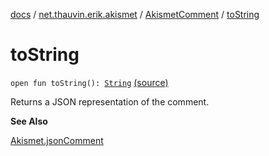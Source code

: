 [docs](../../index.md) / [net.thauvin.erik.akismet](../index.md) / [AkismetComment](index.md) / [toString](./to-string.md)

# toString

`open fun toString(): `[`String`](https://kotlinlang.org/api/latest/jvm/stdlib/kotlin/-string/index.html) [(source)](https://github.com/ethauvin/akismet-kotlin/tree/master/src/main/kotlin/net/thauvin/erik/akismet/AkismetComment.kt#L261)

Returns a JSON representation of the comment.

**See Also**

[Akismet.jsonComment](../-akismet/json-comment.md)

